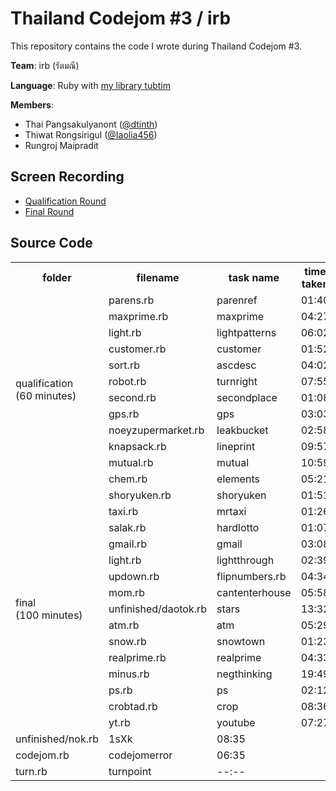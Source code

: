 
Thailand Codejom #3 / irb
=========================

This repository contains the code I wrote during Thailand Codejom #3.

__Team__: irb (รัตมณี)

__Language__: Ruby with [my library tubtim](https://github.com/dtinth/tubtim)

__Members__:

 * Thai Pangsakulyanont ([@dtinth](https://github.com/dtinth))
 * Thiwat Rongsirigul ([@Iaolia456](https://github.com/Iaolia456))
 * Rungroj Maipradit



Screen Recording
----------------

* [Qualification Round](http://replay.it.cx/dtinth/replays/codejom-qualify56)
* [Final Round](http://replay.it.cx/dtinth/replays/codejom-final56)


Source Code
-----------

<table>
    <tr>
        <th>folder
        <th>filename
        <th>task name
        <th>time taken
    <tr>
        <td rowspan="12">qualification<br>(60 minutes)
        <td>parens.rb
        <td>parenref
        <td>01:40
    <tr>
        <td>maxprime.rb
        <td>maxprime
        <td>04:27
    <tr>
        <td>light.rb
        <td>lightpatterns
        <td>06:02
    <tr>
        <td>customer.rb
        <td>customer
        <td>01:52
    <tr>
        <td>sort.rb
        <td>ascdesc
        <td>04:02
    <tr>
        <td>robot.rb
        <td>turnright
        <td>07:55
    <tr>
        <td>second.rb
        <td>secondplace
        <td>01:08
    <tr>
        <td>gps.rb
        <td>gps
        <td>03:03
    <tr>
        <td>noeyzupermarket.rb
        <td>leakbucket
        <td>02:58
    <tr>
        <td>knapsack.rb
        <td>lineprint
        <td>09:57
    <tr>
        <td>mutual.rb
        <td>mutual
        <td>10:59
    <tr>
        <td>chem.rb
        <td>elements
        <td>05:21
    <tr>
        <td rowspan="15">final<br>(100 minutes)
        <td>shoryuken.rb
        <td>shoryuken
        <td>01:51
    <tr>
        <td>taxi.rb
        <td>mrtaxi
        <td>01:26
    <tr>
        <td>salak.rb
        <td>hardlotto
        <td>01:07
    <tr>
        <td>gmail.rb
        <td>gmail
        <td>03:08
    <tr>
        <td>light.rb
        <td>lightthrough
        <td>02:39
    <tr>
        <td>updown.rb
        <td>flipnumbers.rb
        <td>04:34
    <tr>
        <td>mom.rb
        <td>cantenterhouse
        <td>05:58
    <tr>
        <td>unfinished/daotok.rb
        <td>stars
        <td>13:32
    <tr>
        <td>atm.rb
        <td>atm
        <td>05:29
    <tr>
        <td>snow.rb
        <td>snowtown
        <td>01:23
    <tr>
        <td>realprime.rb
        <td>realprime
        <td>04:33
    <tr>
        <td>minus.rb
        <td>negthinking
        <td>19:49
    <tr>
        <td>ps.rb
        <td>ps
        <td>02:12
    <tr>
        <td>crobtad.rb
        <td>crop
        <td>08:36
    <tr>
        <td>yt.rb
        <td>youtube
        <td>07:27
    <tr>
        <td>unfinished/nok.rb
        <td>1sXk
        <td>08:35
    <tr>
        <td>codejom.rb
        <td>codejomerror
        <td>06:35
    <tr>
        <td>turn.rb
        <td>turnpoint
        <td>--:--
</table>



